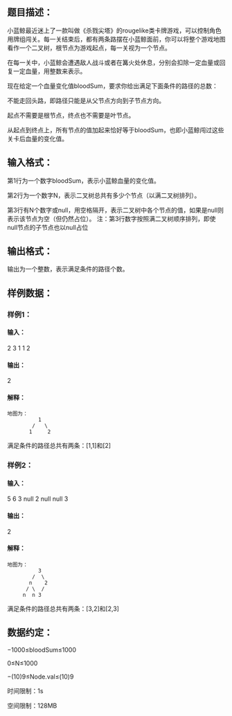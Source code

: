 ## 题目描述：

小蓝鲸最近迷上了一款叫做《杀戮尖塔》的rougelike类卡牌游戏，可以控制角色用牌组闯关。每一关结束后，都有两条路摆在小蓝鲸面前，你可以将整个游戏地图看作一个二叉树，根节点为游戏起点，每一关视为一个节点。

在每一关中，小蓝鲸会遭遇敌人战斗或者在篝火处休息，分别会扣除一定血量或回复一定血量，用整数来表示。

现在给定一个血量变化值bloodSum，要求你给出满足下面条件的路径的总数：

不能走回头路，即路径只能是从父节点方向到子节点方向。

起点不需要是根节点，终点也不需要是叶节点。

从起点到终点上，所有节点的值加起来恰好等于bloodSum，也即小蓝鲸闯过这些关卡后血量的变化值。

## 输入格式：
第1行为一个数字bloodSum，表示小蓝鲸血量的变化值。

第2行为一个数字N，表示二叉树总共有多少个节点（以满二叉树排列）。

第3行有N个数字或null，用空格隔开，表示二叉树中各个节点的值，如果是null则表示该节点为空（但仍然占位）。 注：第3行数字按照满二叉树顺序排列，即使null节点的子节点也以null占位

## 输出格式：
输出为一个整数，表示满足条件的路径个数。

## 样例数据：

### 样例1：

#### 输入：
2
3
1 1 2
#### 输出：
2
#### 解释：
```
地图为：
          1
        /   \
       1     2
```
满足条件的路径总共有两条：[1,1]和[2]

### 样例2：

#### 输入：
5
6
3 null 2 null null 3
#### 输出：
2
#### 解释：
```
地图为：
          3
        /  \
       n    2
      / \  /
     n  n 3
```
满足条件的路径总共有两条：[3,2]和[2,3]
## 数据约定：
−1000≤bloodSum≤1000

0≤N≤1000

−(10)9≤Node.val≤(10)9

时间限制：1s

空间限制：128MB
